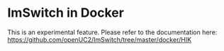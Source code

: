 # ImSwitch in Docker

This is an experimental feature. Please refer to the documentation here:
https://github.com/openUC2/ImSwitch/tree/master/docker/HIK
